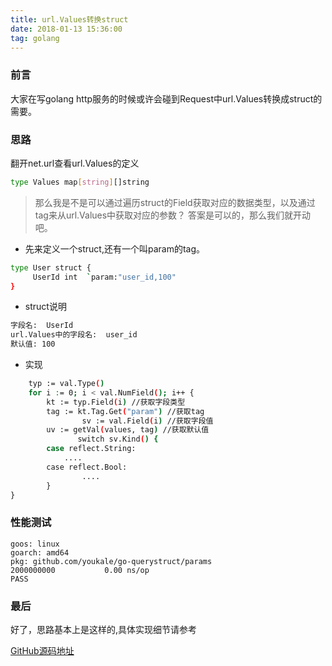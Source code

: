 ```yaml
---
title: url.Values转换struct
date: 2018-01-13 15:36:00
tag: golang
---
```


### 前言

大家在写golang http服务的时候或许会碰到Request中url.Values转换成struct的需要。

### 思路

翻开net.url查看url.Values的定义

```bash
type Values map[string][]string
```

> 那么我是不是可以通过遍历struct的Field获取对应的数据类型，以及通过tag来从url.Values中获取对应的参数？
> 答案是可以的，那么我们就开动吧。

- 先来定义一个struct,还有一个叫param的tag。

```bash
type User struct {
     UserId int  `param:"user_id,100"
}
```

- struct说明

```bash
字段名:  UserId
url.Values中的字段名:  user_id
默认值: 100
```

- 实现

```bash
    typ := val.Type()
	for i := 0; i < val.NumField(); i++ {
		kt := typ.Field(i) //获取字段类型
		tag := kt.Tag.Get("param") //获取tag
                sv := val.Field(i) //获取字段值
		uv := getVal(values, tag) //获取默认值
               switch sv.Kind() {
		case reflect.String:
			....
		case reflect.Bool:
		        ....
		}
}
```

### 性能测试

```
goos: linux
goarch: amd64
pkg: github.com/youkale/go-querystruct/params
2000000000	         0.00 ns/op
PASS
```

### 最后

好了，思路基本上是这样的,具体实现细节请参考

[GitHub源码地址](https://github.com/youkale/go-querystruct) 
